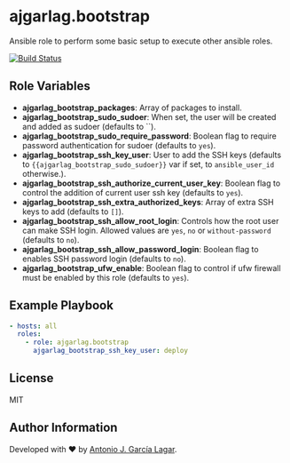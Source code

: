 ajgarlag.bootstrap
==================

Ansible role to perform some basic setup to execute other ansible roles.

[![Build Status](https://travis-ci.org/ajgarlag/ansible-bootstrap.svg?branch=master)](https://travis-ci.org/ajgarlag/ansible-bootstrap)

Role Variables
--------------

* **ajgarlag_bootstrap_packages**: Array of packages to install.
* **ajgarlag_bootstrap_sudo_sudoer**: When set, the user will be created and added as sudoer (defaults to ``).
* **ajgarlag_bootstrap_sudo_require_password**: Boolean flag to require password authentication for sudoer (defaults to `yes`).
* **ajgarlag_bootstrap_ssh_key_user**: User to add the SSH keys (defaults to `{{ajgarlag_bootstrap_sudo_sudoer}}` var if set, to `ansible_user_id` otherwise.).
* **ajgarlag_bootstrap_ssh_authorize_current_user_key**: Boolean flag to control the addition of current user ssh key (defaults to `yes`).
* **ajgarlag_bootstrap_ssh_extra_authorized_keys**: Array of extra SSH keys to add (defaults to `[]`).
* **ajgarlag_bootstrap_ssh_allow_root_login**: Controls how the root user can make SSH login. Allowed values are `yes`, `no` or `without-password` (defaults to `no`).
* **ajgarlag_bootstrap_ssh_allow_password_login**: Boolean flag to enables SSH password login (defaults to `no`).
* **ajgarlag_bootstrap_ufw_enable**: Boolean flag to control if ufw firewall must be enabled by this role (defaults to `yes`).

Example Playbook
----------------

```yml
- hosts: all
  roles:
    - role: ajgarlag.bootstrap
      ajgarlag_bootstrap_ssh_key_user: deploy
```

License
-------

MIT

Author Information
------------------

Developed with ♥ by [Antonio J. García Lagar](http://aj.garcialagar.es).
